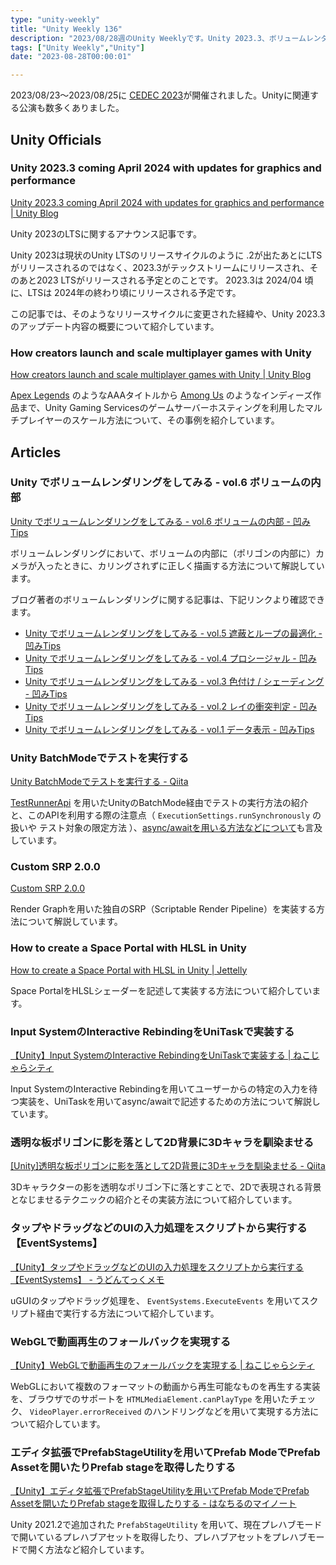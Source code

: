 ```yaml
---
type: "unity-weekly"
title: "Unity Weekly 136"
description: "2023/08/28週のUnity Weeklyです。Unity 2023.3、ボリュームレンダリング、TestRunnerApi、Custom SRPなどについて取り上げています。"
tags: ["Unity Weekly","Unity"]
date: "2023-08-28T00:00:01"

---
```


2023/08/23〜2023/08/25に [CEDEC 2023](https://cedec.cesa.or.jp/2023)が開催されました。Unityに関連する公演も数多くありました。

## Unity Officials

### Unity 2023.3 coming April 2024 with updates for graphics and performance

[Unity 2023.3 coming April 2024 with updates for graphics and performance | Unity Blog](https://blog.unity.com/engine-platform/2023-3-coming-april-2024-with-updates)

Unity 2023のLTSに関するアナウンス記事です。

Unity 2023は現状のUnity LTSのリリースサイクルのように .2が出たあとにLTSがリリースされるのではなく、2023.3がテックストリームにリリースされ、そのあと2023 LTSがリリースされる予定とのことです。 2023.3は 2024/04 頃に、LTSは 2024年の終わり頃にリリースされる予定です。

この記事では、そのようなリリースサイクルに変更された経緯や、Unity 2023.3 のアップデート内容の概要について紹介しています。

### How creators launch and scale multiplayer games with Unity

[How creators launch and scale multiplayer games with Unity | Unity Blog](https://blog.unity.com/games/how-creators-launch-scale-multiplayer-games-with-unity)

[Apex Legends](https://unity.com/case-study/apex) のようなAAAタイトルから [Among Us](https://unity.com/case-study/innersloth-among-us) のようなインディーズ作品まで、Unity Gaming Servicesのゲームサーバーホスティングを利用したマルチプレイヤーのスケール方法について、その事例を紹介しています。

## Articles

### Unity でボリュームレンダリングをしてみる - vol.6 ボリュームの内部

[Unity でボリュームレンダリングをしてみる - vol.6 ボリュームの内部 - 凹みTips](https://tips.hecomi.com/entry/2023/08/27/185303)

ボリュームレンダリングにおいて、ボリュームの内部に（ポリゴンの内部に）カメラが入ったときに、カリングされずに正しく描画する方法について解説しています。

ブログ著者のボリュームレンダリングに関する記事は、下記リンクより確認できます。

- [Unity でボリュームレンダリングをしてみる - vol.5 遮蔽とループの最適化 - 凹みTips](https://tips.hecomi.com/entry/2020/05/27/012539)
- [Unity でボリュームレンダリングをしてみる - vol.4 プロシージャル - 凹みTips](https://tips.hecomi.com/entry/2020/04/26/185548)
- [Unity でボリュームレンダリングをしてみる - vol.3 色付け / シェーディング - 凹みTips](https://tips.hecomi.com/entry/2018/01/28/134115)
- [Unity でボリュームレンダリングをしてみる - vol.2 レイの衝突判定 - 凹みTips](https://tips.hecomi.com/entry/2018/01/08/211937)
- [Unity でボリュームレンダリングをしてみる - vol.1 データ表示 - 凹みTips](https://tips.hecomi.com/entry/2018/01/05/192332)

### Unity BatchModeでテストを実行する

[Unity BatchModeでテストを実行する - Qiita](https://qiita.com/toRisouP/items/9b8c6e0a35fb8fe71fea)

[TestRunnerApi](https://docs.unity3d.com/Packages/com.unity.test-framework@1.1/manual/reference-test-runner-api.html) を用いたUnityのBatchMode経由でテストの実行方法の紹介と、このAPIを利用する際の注意点（ `ExecutionSettings.runSynchronously` の扱いや テスト対象の限定方法 ）、[async/awaitを用いる方法などについて](https://qiita.com/toRisouP/items/5f5807097a5d44be672f)も言及しています。

### Custom SRP 2.0.0

[Custom SRP 2.0.0](https://catlikecoding.com/unity/custom-srp/2-0-0/)

Render Graphを用いた独自のSRP（Scriptable Render Pipeline）を実装する方法について解説しています。

### How to create a Space Portal with HLSL in Unity

[How to create a Space Portal with HLSL in Unity | Jettelly](https://www.jettelly.com/blog/how-to-create-a-space-portal-with-hlsl-in-unity/)

Space PortalをHLSLシェーダーを記述して実装する方法について紹介しています。

### Input SystemのInteractive RebindingをUniTaskで実装する

[【Unity】Input SystemのInteractive RebindingをUniTaskで実装する | ねこじゃらシティ](https://nekojara.city/unity-input-system-await-rebinding)

Input SystemのInteractive Rebindingを用いてユーザーからの特定の入力を待つ実装を、UniTaskを用いてasync/awaitで記述するための方法について解説しています。

### 透明な板ポリゴンに影を落として2D背景に3Dキャラを馴染ませる

[[Unity]透明な板ポリゴンに影を落として2D背景に3Dキャラを馴染ませる - Qiita](https://qiita.com/flankids/items/52eae45305464926f91e)

3Dキャラクターの影を透明なポリゴン下に落とすことで、2Dで表現される背景となじませるテクニックの紹介とその実装方法について紹介しています。

### タップやドラッグなどのUIの入力処理をスクリプトから実行する【EventSystems】

[【Unity】タップやドラッグなどのUIの入力処理をスクリプトから実行する【EventSystems】 - うどんてっくメモ](https://myudon.hatenablog.com/entry/2023/08/27/114026)

uGUIのタップやドラッグ処理を、 `EventSystems.ExecuteEvents` を用いてスクリプト経由で実行する方法について紹介しています。

### WebGLで動画再生のフォールバックを実現する

[【Unity】WebGLで動画再生のフォールバックを実現する | ねこじゃらシティ](https://nekojara.city/unity-webgl-video-fallback)

WebGLにおいて複数のフォーマットの動画から再生可能なものを再生する実装を、ブラウザでのサポートを  `HTMLMediaElement.canPlayType` を用いたチェック、 `VideoPlayer.errorReceived` のハンドリングなどを用いて実現する方法について紹介しています。

### エディタ拡張でPrefabStageUtilityを用いてPrefab ModeでPrefab Assetを開いたりPrefab stageを取得したりする

[【Unity】エディタ拡張でPrefabStageUtilityを用いてPrefab ModeでPrefab Assetを開いたりPrefab stageを取得したりする - はなちるのマイノート](https://www.hanachiru-blog.com/entry/2023/08/21/120000)

Unity 2021.2で追加された `PrefabStageUtility` を用いて、現在プレハブモードで開いているプレハブアセットを取得したり、プレハブアセットをプレハブモードで開く方法など紹介しています。